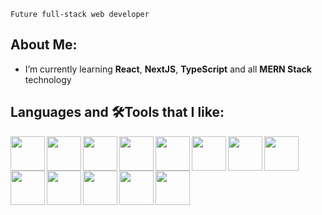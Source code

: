 `Future full-stack web developer`

## About Me:

- I’m currently learning **React**, **NextJS**, **TypeScript** and all **MERN Stack** technology
 
## Languages and 🛠️Tools that I like:

<img align="left" width="55px" src="https://cdn.jsdelivr.net/gh/devicons/devicon/icons/typescript/typescript-original.svg" />
<img align="left" width="55px" src="https://cdn.jsdelivr.net/gh/devicons/devicon/icons/javascript/javascript-original.svg" />
<img align="left" width="55px" src="https://cdn.jsdelivr.net/gh/devicons/devicon/icons/react/react-original.svg" />
<img align="left" width="55px" src="ttps://github.com/devicons/devicon/tree/v2.16.0/icons/tailwindcss/tailwindcss-plain.svg" />
<img align="left" width="55px" src="https://cdn.jsdelivr.net/gh/devicons/devicon/icons/nodejs/nodejs-original-wordmark.svg" />
<img align="left" width="55px" src="https://cdn.jsdelivr.net/gh/devicons/devicon/icons/express/express-original.svg" />
<img align="left" width="55px" src="https://cdn.jsdelivr.net/gh/devicons/devicon/icons/mongodb/mongodb-original-wordmark.svg" />
<img align="left" width="55px" src="https://cdn.jsdelivr.net/gh/devicons/devicon/icons/html5/html5-original-wordmark.svg" />
<img align="left" width="55px" src="https://cdn.jsdelivr.net/gh/devicons/devicon/icons/css3/css3-original-wordmark.svg" />
<img align="left" width="55px" src="https://cdn.jsdelivr.net/gh/devicons/devicon/icons/mysql/mysql-original-wordmark.svg"/> 
<img align="left" width="55px" src="https://cdn.jsdelivr.net/gh/devicons/devicon/icons/npm/npm-original-wordmark.svg" />
<img align="left" width="55px" src="https://cdn.jsdelivr.net/gh/devicons/devicon/icons/vscode/vscode-original-wordmark.svg" />
<img align="left" width="55px" src="https://cdn.jsdelivr.net/gh/devicons/devicon/icons/git/git-original.svg" />

